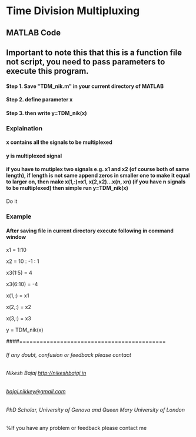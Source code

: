 # Time Division Multipluxing
## MATLAB Code

## Important to note this that this is a function file not script, you need to pass parameters to execute this program.

#### Step 1.  Save "TDM_nik.m" in your current directory of MATLAB

#### Step 2. define parameter x

#### Step 3. then write  y=TDM_nik(x)


### Explaination 

#### x contains all the signals to be multiplexed
#### y is multiplexed signal

#### if you have to mutiplex two signals e.g. x1 and x2 (of course both of same length), if length is not same append zeros in smaller one to make it equal to larger on, then make x(1,:)=x1, x(2,x2)...x(n, xn) (if you have n signals to be multiplexed) then simple run y=TDM_nik(x)

Do it 
### Example
#### After saving file in current directory execute following in command window

x1 = 1:10

x2 = 10 : -1 : 1

x3(1:5) = 4

x3(6:10) = -4


x(1,:) = x1

x(2,:) = x2

x(3,:) = x3

y = TDM_nik(x)



####===========================================
###### If any doubt, confusion or feedback please contact
###### Nikesh Bajaj    http://nikeshbajaj.in
###### bajaj.nikkey@gmail.com
###### PhD Scholar, University of Genova and Queen Mary University of London

%If you have any problem or feedback please contact me 
